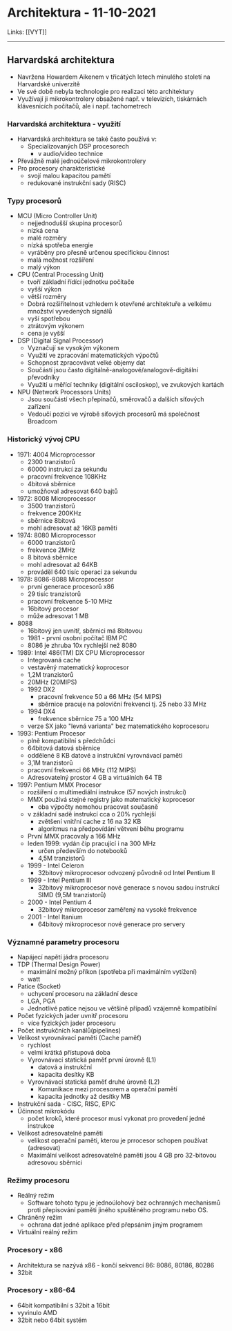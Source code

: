 # Architektura - 11-10-2021
Links: [[VYT]]

---
## Harvardská architektura
- Navržena Howardem Aikenem v třicátých letech minulého století na Harvardské univerzitě
- Ve své době nebyla technologie pro realizaci této architektury
- Využívají ji mikrokontrolery obsažené např. v televizích, tiskárnách klávesnicích počítačů, ale i např. tachometrech

### Harvardská architektura - využití
- Harvardská architektura se také často používá v:
	- Specializovaných DSP procesorech
		- v audio/video technice
- Převážně malé jednoúčelové mikrokontrolery
- Pro procesory charakteristické
	- svojí malou kapacitou pamětí
	- redukované instrukční sady (RISC)

### Typy procesorů
- MCU (Micro Controller Unit)
	- nejjednodušší skupina procesorů
	- nízká cena
	- malé rozměry
	- nízká spotřeba energie
	- vyráběny pro přesně určenou specifickou činnost
	- malá možnost rozšíření
	- malý výkon
- CPU (Central Processing Unit)
	- tvoří základní řídící jednotku počítače
	- vyšší výkon
	- větší rozměry
	- Dobrá rozšiřitelnost vzhledem k otevřené architektuře a velkému množství vyvedených signálů
	- vyší spotřebou
	- ztrátovým výkonem
	- cena je vyšší
- DSP (Digital Signal Processor)
	- Vyznačují se vysokým výkonem
	- Využití ve zpracování matematických výpočtů
	- Schopnost zpracovávat velké objemy dat
	- Součástí jsou často digitálně-analogové/analogově-digitální převodníky
	- Využití u měřící techniky (digitální osciloskop), ve zvukových kartách
- NPU (Network Processors Units)
	- Jsou součástí všech přepínačů, směrovačů a dalších síťových zařízení
	- Vedoučí pozici ve výrobě síťových procesorů má společnost Broadcom

### Historický vývoj CPU
- 1971: 4004 Microprocessor
	- 2300 tranzistorů
	- 60000 instrukcí za sekundu
	- pracovní frekvence 108KHz
	- 4bitová sběrnice
	- umožňoval adresovat 640 bajtů
- 1972: 8008 Microprocessor
	- 3500 tranzistorů
	- frekvence 200KHz
	- sběrnice 8bitová
	- mohl adresovat až 16KB paměti
- 1974: 8080 Microprocessor
	- 6000 tranzistorů
	- frekvence 2MHz
	- 8 bitová sběrnice
	- mohl adresovat až 64KB
	- prováděl 640 tisíc operací za sekundu
- 1978: 8086-8088 Microprocessor
	- první generace procesorů x86
	- 29 tisíc tranzistorů
	- pracovní frekvence 5-10 MHz
	- 16bitový procesor
	- může adresovat 1 MB
- 8088
	- 16bitový jen uvnitř, sběrnici má 8bitovou
	- 1981 - první osobní počítač IBM PC
	- 8086 je zhruba 10x rychlejší než 8080
- 1989: Intel 486(TM) DX CPU Microprocessor
	- Integrovaná cache
	- vestavěný matematický koprocesor
	- 1,2M tranzistorů
	- 20MHz (20MIPS)
	- 1992 DX2
		- pracovní frekvence 50 a 66 MHz (54 MIPS)
		- sběrnice pracuje na poloviční frekvenci tj. 25 nebo 33 MHz
	- 1994 DX4
		- frekvence sběrnice 75 a 100 MHz
	- verze SX jako "levná varianta" bez matematického koprocesoru
- 1993: Pentium Procesor
	- plně kompatibilní s předchůdci
	- 64bitová datová sběrnice
	- oddělené 8 KB datové a instrukční vyrovnávací paměti
	- 3,1M tranzistorů
	- pracovní frekvenci 66 MHz (112 MIPS)
	- Adresovatelný prostor 4 GB a virtuálních 64 TB
- 1997: Pentium MMX Procesor
	- rozšíření o multimediální instrukce (57 nových instrukcí)
	- MMX používá stejné registry jako matematický koprocesor
		- oba výpočty nemohou pracovat současně
	- v základní sadě instrukcí cca o 20% rychlejší
		- zvětšení vnitřní cache z 16 na 32 KB
		- algoritmus na předpovídání větvení běhu programu
	- První MMX pracovaly a 166 MHz
	- leden 1999: vydán čip pracující i na 300 MHz
		- určen především do notebooků
		- 4,5M tranzistorů
	- 1999 - Intel Celeron
		- 32bitový mikroprocesor odvozený původně od Intel Pentium II
	- 1999 - Intel Pentium III
		- 32bitový mikroprocesor nové generace s novou sadou instrukcí SIMD (9,5M tranzistorů)
	- 2000 - Intel Pentium 4
		- 32bitový mikroprocesor zaměřený na vysoké frekvence
	- 2001 - Intel Itanium
		- 64bitový mikroprocesor nové generace pro servery


### Významné parametry procesoru
- Napájecí napětí jádra procesoru
- TDP (Thermal Design Power)
	- maximální možný příkon (spotřeba při maximálním vytížení)
	- watt 
- Patice (Socket)
	- uchycení procesoru na základní desce
	- LGA, PGA
	- Jednotlivé patice nejsou ve většině případů vzájemně kompatibilní
- Počet fyzických jader uvnitř procesoru
	- více fyzických jader procesoru
-	Počet instrukčních kanálů(pipelines)
-	Velikost vyrovnávací paměti (Cache paměť)
	-	rychlost
	-	velmi krátká přístupová doba
	-	Vyrovnávací statická paměť první úrovně (L1)
		-	datová a instrukční
		-	kapacita desítky KB
	- Vyrovnávací statická paměť druhé úrovně (L2)
		- Komunikace mezi procesorem a operační pamětí
		- kapacita jednotky až desítky MB
-	Instrukční sada - CISC, RISC, EPIC
-	Účinnost mikrokódu
	-	počet kroků, které procesor musí vykonat pro provedení jedné instrukce
-	Velikost adresovatelné paměti
	-	velikost operační paměti, kterou je prrocesor schopen používat (adresovat)
	-	Maximální velikost adresovatelné paměti jsou 4 GB pro 32-bitovou adresovou sběrnici

### Režimy procesoru
-	Reálný režim
	-	Software tohoto typu je jednoúlohový bez ochranných mechanismů proti přepisování paměti jiného spuštěného programu nebo OS.
-	Chráněný režim
	-	ochrana dat jedné aplikace před přepsáním jiným programem
-	Virtuální reálný režim

### Procesory - x86
-	Architektura se nazývá x86 - končí sekvencí 86: 8086, 80186, 80286
-	32bit

### Procesory - x86-64
- 64bit kompatibilní s 32bit a 16bit
- vyvinulo AMD
- 32bit nebo 64bit systém
